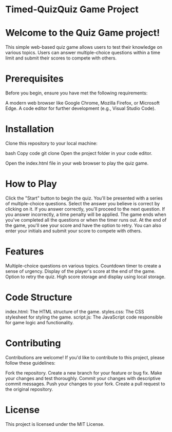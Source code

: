 # Timed-QuizQuiz Game Project
# Welcome to the Quiz Game project!
 This simple web-based quiz game allows users to test their knowledge on various topics. Users can answer multiple-choice questions within a time limit and submit their scores to compete with others.

# Prerequisites
Before you begin, ensure you have met the following requirements:

A modern web browser like Google Chrome, Mozilla Firefox, or Microsoft Edge.
A code editor for further development (e.g., Visual Studio Code).

# Installation
Clone this repository to your local machine:

bash
Copy code
git clone <repository-url>
Open the project folder in your code editor.

Open the index.html file in your web browser to play the quiz game.

# How to Play
Click the "Start" button to begin the quiz.
You'll be presented with a series of multiple-choice questions.
Select the answer you believe is correct by clicking on it.
If you answer correctly, you'll proceed to the next question.
If you answer incorrectly, a time penalty will be applied.
The game ends when you've completed all the questions or when the timer runs out.
At the end of the game, you'll see your score and have the option to retry.
You can also enter your initials and submit your score to compete with others.

# Features
Multiple-choice questions on various topics.
Countdown timer to create a sense of urgency.
Display of the player's score at the end of the game.
Option to retry the quiz.
High score storage and display using local storage.

# Code Structure
index.html: The HTML structure of the game.
styles.css: The CSS stylesheet for styling the game.
script.js: The JavaScript code responsible for game logic and functionality.

# Contributing
Contributions are welcome! If you'd like to contribute to this project, please follow these guidelines:

Fork the repository.
Create a new branch for your feature or bug fix.
Make your changes and test thoroughly.
Commit your changes with descriptive commit messages.
Push your changes to your fork.
Create a pull request to the original repository.

# License
This project is licensed under the MIT License.